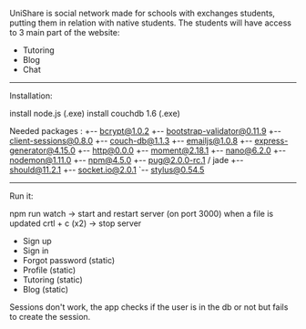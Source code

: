 
UniShare is social network made for schools with exchanges students, putting them in relation with native students.
The students will have access to 3 main part of the website:
 - Tutoring
 - Blog
 - Chat

---------------------------
Installation:

install node.js (.exe)
install couchdb 1.6 (.exe)

Needed packages :
+-- bcrypt@1.0.2
+-- bootstrap-validator@0.11.9
+-- client-sessions@0.8.0
+-- couch-db@1.1.3
+-- emailjs@1.0.8
+-- express-generator@4.15.0
+-- http@0.0.0
+-- moment@2.18.1
+-- nano@6.2.0
+-- nodemon@1.11.0
+-- npm@4.5.0
+-- pug@2.0.0-rc.1 / jade
+-- should@11.2.1
+-- socket.io@2.0.1
`-- stylus@0.54.5

----------------------------
Run it:

npm run watch -> start and restart server (on port 3000) when a file is updated
crtl + c (x2) -> stop server

- Sign up
- Sign in
- Forgot password (static)
- Profile (static)
- Tutoring (static)
- Blog (static)

Sessions don't work, the app checks if the user is in the db or not but fails to create the session.
